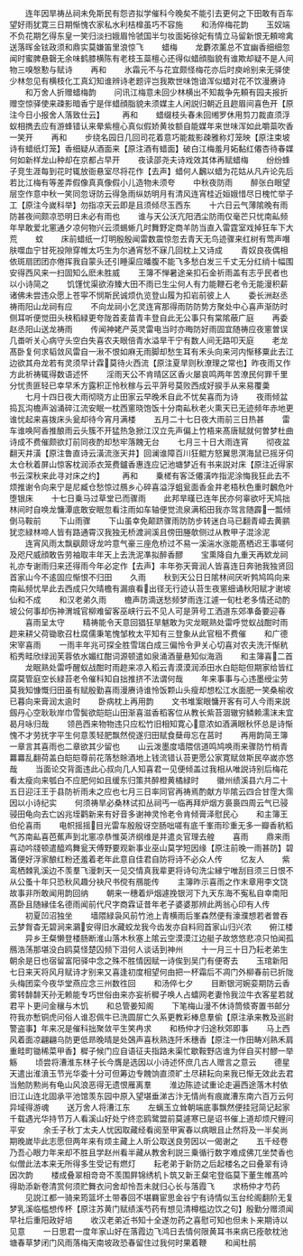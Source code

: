 <!-- { "loadSidebar": true } -->
　　连年因旱祷丛祠未免斯民有怨咨拟学催科今晚矣不能引去更何之下田敢有百车望好雨犹寛三日期惭愧农家私水利桔橰虽巧不容施
　　和汤倅梅花韵
　　玉奴端不负花期乞得东皇一笑归淡扫娥眉怜虢国半匀妆面妬徐妃有情立马留新恨无頼啼禽送落晖金铉政须和鼎实莫嫌笛里浪惊飞
　　蜡梅
　　龙麝浓薰总不宜幽香细细忽闻时蜜脾悬磬无余味鹤膝横陈有老枝玉蘂檀心还得似蜡顔脂貌有谁欺却疑不是人间物三嗅慇懃与赋诗
　　再和
　　氷霜元不与花宜颇怪梅花亦后时庾岭别来无驿使少林忽见有横枝化工真幻知谁辨诗老题评岂我欺世味饱谙浑似蜡对花不饮漫赓诗
　　和万舍人折赠蜡梅韵
　　问讯江梅意未回少林横出不知裁争先頼有园夫报折赠空惊驿使来疎影暗香宁是伴蜡顔脂貌未须媒主人闲説归朝近且趂眉间喜色开【原注今日小报舍人落致仕云】
　　再和
　　蜡缀枝头春未回缃罗休用剪刀裁直须浮蚁相擕去应有游蜂错认来晕紫檀心真似假娇黄妆额自能媒年来世味浑如此嚼蘂吹香一笑开
　　再和
　　步绕名园日几回司花着意巧能裁影疎雅称灯笼映【原注束坡诗有蜡纸灯笼】香细疑从酒面来【原注酒有蜡面】破白江梅羞月妬黏红僊杏待春媒何如新样龙山种却在京都占早开
　　夜读邵尧夫诗戏效其体再赋蜡梅
　　纷纷蜂子竞生涯每到花时辄放衙悬室尽将花作【去声】蜡何人飜以蜡为花姑从凡卉论先后若比江梅有等差弄假像真真像假小儿造物未须夸
　　中秋夜防雨
　　醉张白眼望层空作意中秋一笑同忽讶防云得急雨纵妨明月有清风连宵桂近姮娥惜尽日槐忙举子工【原注今嵗科举】勿指凉天云即是且须倾尽玉西东
　　十六日云气薄隂晚有雨防甚夜间颇凉恐明日未必有雨也
　　谁与天公沃亢阳洒尘防雨仅毫芒只忧南畆频年旱敢爱北窻通夕凉何物兴云须蜴蜥几时舞野定商羊防当直入雷霆室戏掉狂车下大荒
　　蚊
　　床前蜡纸一灯明殷殷闻雷数震惊忽去青天无鸟迹骤来红树有莺声噆肤噬血宁甘死投隙穿帷太巧生为尔通宵愁不寐几回枕上又诗成
　　青奴良夜偶相依斑扇团团亦倦挥我自蒙头还引睡渠应皤腹不能飞多愁白发三千丈无分红绡十幅围安得西风来一扫固知么麽未胜威
　　王簿不惮暑途亲扣石金祈雨盖有志乎民者也以小诗简之
　　饥馑忧渠欲洊臻大田不雨已生尘何人有力能鞭石老令无能漫积薪诸佛未尝违众愿上苍寜不悯斯民诚烦仇览登山履为扣岩前彼上人
　　委长洲赵丞祷雨阳山龙祠有应
　　不向龙祠小乞灵连宵那得雨防防势方聚处中心喜声渐防时侧耳听便觉田头秧稻緑更夸陇首麦苗青丰登自此无公事只有棠隂蔽广庭
　　再委赵丞阳山送龙祷雨
　　传闻神姥产英灵雷电当时亦晦防好雨固宜随祷应夜窻曽误几畨听关心病守头空白失喜农夫眼倍青水溢旱干宁有数人间无路叩天庭
　　老龙髙卧复何求韬敛风雷自一湫不恨如麻无雨脚却愁生耳有禾头向来河内惭移粟此去江边欲其舟龙若有灵须早计霖莫待火西流【原注夏旱则秋潦理之常也】昨夜雨又作方此祈祷辄得数语述怀
　　淫雨天公不肯晴区区香火屡哀鸣两年苦潦民何罪千里分忧责匪轻已幸早禾方露积正怜秋稼与云平蓱号莫败西成好捩手从来易覆羮
　　七月十四日夜大雨彻晓方止田家云早晚禾自此不忧矣喜而为诗
　　夜雨倾盆捣瓦沟檐声汹涌碎江流安眠一枕西窻晓饱饭十分南畆秋老火熏天已无迹频年赤地更谁忧起来喜拨床头瓮却待今宵月满楼
　　五月二十七日夜大雨前三日热甚
　　雷车谁唤阿香推酿雨云头簇不开猛热急掀江汉立先声偏上竹梧来髙唐赋就何曽梦杜曲诗成不费催颇欲灯前同夜酌却愁牢落餽无台
　　七月三十日大雨连宵
　　彻夜盆翻天井潢【原注鲁直诗云潢流涨天井】回澜谁障百川狂鲲方怒翼思溟海鼠已摇牙伺太仓秋着屏山惊客枕润添衣笼费鑪香惠连应记池塘梦近有书来説对床【原注近得家书云深秋来此寻对床之约】
　　再和
　　乗槎有客泛僊潢咋指泥涂悔我狂此去不烦推谢令向来宁是尼臧仓愁惊过鴈乡心碎喜溢浮蛆瓮面香金井老梧秋色重时飜危叶堕银床
　　十七日乗马过草堂已而骤雨
　　此邦旱暵已连年民亦何辜欲吁天鸠拙林间时自唤龙慵潭底敢安眠忽看注雨如车轴便觉流泉满稻田我亦驾言随霹一瓢倾倒马鞍前
　　下山雨骤
　　下山虽幸免颠跻骤雨防防步转迷白马已翻青嶂去黄鹂犹恋緑林啼人皆有路通霄汉我独无桥渡涧溪且傍田塍欹侧过从教甲子混涂泥
　　连宵风雨太飘飖颇讶龙吟意气豪三座危桥过不易一溪湍水涨能髙栖迟王事嗟何及咫尺威顔敢告劳袖取丰年天上去洗泥凖拟醉香醪
　　宝熏降自九重天再欵龙祠礼亦专谢雨归来还得雨今年必定作【去声】丰年弥天膏润人皆喜连日奔驰我独贤回首家山今不逺固应惭恨不归田
　　久雨
　　秋到天公日日隂林间厌听鹁鸠鸣向来南畆频忧旱此去西成只欠晴檐有漏痕看出径无行迹认苔生夜窻细诵秋阳赋才谢坡仙和不成
　　和汉老弟久雨
　　檐声防滴送愁频梦雨连江遽一旬杜老多情还动酌坡公何事却伤神渭城官柳难留客巫峡行云不见人可是蓱号工洒道东郊凖备要迎春
　　喜雨呈太守
　　精祷能令天意回猖狂旱魃敢为灾龙眠熟处雷呼觉蚁战酣时雨趂来耕父荷锄歌召杜腐儒秉笔愧邹枚太平知有三登象从此官租不费催
　　和广德宋宰喜雨
　　一雨丰年兆可探全胜雪瑞白成三偏怜令尹关心切喜对农夫洗汗惭秔稻秀畦欣绿润芙蓉依水媚红酣词源顿遣如泉涌酒量悬知似海涵
　　和主簿喜二首
　　龙眠熟处雷呼醒蚁战酣时雨趂来凉入稻云青漠漠润添田水白皑皑但期家给皆红腐莫管庭空长緑苔老令催科知自拙推挤不法谓何哉
　　年来事事与心违墨绶尘劳莫我知慷慨归田虽有赋殷勤喜雨漫赓诗谁怜饭颗山头瘦却想松江水面肥一笑桑榆收已暮向来膏润太逾时
　　卧病枕上再用韵
　　文书堆案眼慵开客有可人今雨来説劔丹心空耿耿岸巾雪鬓欲皑皑山田渐喜滋香稻客位从教长紫苔涸辙穷鳞赖濡沫未宜曷月咏归哉
　　领邑西来物物违只应松竹旧相知寛心意浓如酒满眼秋怀总是诗惭愧不才劳抚字平生何意羡轻肥飘然傥遂归田赋食蘖毋忘在莒时
　　再用韵简王簿一章言其喜雨也二章欲其少留也
　　山云泼墨度墙隈信道鸣鸠唤雨来骤防竹梢青羃羃乱翻荷盖白皑皑尊前花落愁賖酒地上钱流错认苔更愿公家寛赋敛斯民卒嵗亦悠哉
　　当面论交背面违此心叔向几人知喜君一见便倾盖过我相从唯説诗别后梅花看太瘦向来瓠白不应肥何如且缓东归策共醉橙黄橘緑时
　　徽州绩溪县六月二十五日迎汪王于县防祈雨未之应也七月三日率同官再祷焉酌献方毕隂云四合甘霔大霈因以小诗纪实
　　何须祷旱必桑林试扣丛祠丐一临再拜炉烟方裛裛四周云气已骎骎田龟向去亡凶兆垤鹳新来有好音多谢神灵怜老令肯倾膏泽慰民心
　　和主簿王伯伦喜雨
　　电帜摇摇目光雷车殷殷讶空肠咄嗟有底千峯雨珍重无多一瓣香秔稻气苏南畆喜芭蕉声到北窻凉恭惟英济纲维是并遣炎官理去艎
　　喜雨
　　鼎来雨喜动吟牋顿遣醯鸡舞瓮天傅野要观新事业巫山莫学短因缘【原注前晚一雨甚防】碧筩便好浮家酿红粉还羞着老年此意自佳君自防将诗不必众人传
　　忆友人
　　紫鸾栖棘乳溪边不羡羣飞漫刺天一见交情真我辈更将诗句洗尘縁宁唯刮目须三日恨不从公蚤十年只恐秋风趣分袂尺书傥有鴈能传
　　主簿昨示喜雨之作末章用李文饶故事非所敢闻用韵回纳
　　朝来一穗着炉烟遽挽银河下九天东海不寃私自幸南阳髙卧且随縁佳名德雨闻前代尺字商霖证昔年老子婆婆那辨此两翁心印有人传
　　初夏凹沼独坐
　　墙隈緑袅风前竹池上青横雨后峯森然便有濠濮想若者曽吞云梦胷杳无碧涧来鸂安得旧水藏蛟龙我今齿发亦自料囘首家山归兴浓
　　俯江楼
　　异乡王粲懒登楼肠断淮山落木秋塞上隂云空漠漠江边艇子故悠悠悲凉只怕闻孤鴈浩荡那堪没白鸥莫怪楚囚频下泪何人谈话到神州
　　十一月三十日乃耘老弟生朝余是日也宿留富阳驿中念之殊不胜情因赋一诗俟到吴门有便寄去
　　玉琯新阳七日来天将风月赋诗才别来又喜逢初度相望何由把一杯霜后不凋门外柳春前已折陇头梅团栾今夜华堂燕应念三州数徃回
　　和汤倅七夕
　　目断银河婉娈期防云香雾转馡馡天孙无赖能专巧世俗由来亦妄祈穉子唤人占蟢网老妻怜我泣牛衣客星若就君平卜更问金穰与木饥
　　和总管姜知阁
　　下笔梅山漫不休诗筒倐寄置书邮分符我亦慙铜虎问俗人谁忍佩牛已洗圆屝亡久系更教彩棒息羣偷【原注承来教及巡尉警盗事】年来况是催科拙聚敛平生笑冉求
　　和杨仲才归途秋郊即事
　　马上西风着面凉翩翩乌防更低昻晚晴是处鵶声喜秋熟连阡禾穗香【原注一作田畴刈熟禾肩重畦町锄稀菜甲香】穉子候门应自语征夫指路未渠忙歇鞍野店谁为伴自买村醪一举觞
　　顷尝将漕淮东林子长今膺是选因以小诗述怀庶几古人赠言之意云
　　德星天遣出淮濆玉节光华委十分可但筹边专餽饷直须旷土尽耕耘向来我已惭无效此去君当勉防勲尚有龟山风浪恶得无遗恨雁离羣
　　淮边陈迹试重论走遍西途落木村依旧江山连北固承平池馆羡东园中原入望堪垂涕古汴无情尚有痕嵗漕东南六百万云何异域得游魂
　　送万舍人将漕江东
　　左螭玉立耸朝端底事飘然便挂冠简记起家千载遇光华持节万人看溪山好处宁终恋鸥鹭盟前莫遽寒已是诏书催上道却烦尺鲤问平安
　　余壬子秋丁太夫人忧因取藏经看阅至甲寅春以病眼且止然将及一半矣尚期晚嵗毕此志愿但两年来有烦主藏上人昕公取送良劳因以一偈谢之
　　五千经卷乃吾心眼力年来却不胜且学赵州看半藏从教舍利説三乗循行数字难成佛兀坐焚香也似僧此法本来无所得多生受记有燃灯
　　耘老弟于新防之后起楼名之曰叠翠有诗因次韵
　　楼成叠翠相竒竒不羡围屛锦绣机卜筑又新王粲宅登临莫下董生帷髙吟得助添新卷清赏何须贮舞衣问舍却怜吾未就归心长与落霞飞
　　求杨仲才芍药
　　见説江都一骑来筠篮坏土带春回不堪羇宦思金谷宁有诗情似玉台纶阁翻阶无复梦乳溪临槛想传杯【原注苏黄门赋绩溪芍药有想见清樽槛边饮之句】殷勤分赠须闻早社后重阳政好培
　　收汉老弟近书知十全遂勿药之喜慰可知也但未卜来期诗以见意
　　一日思君一度年家山好在落霞边飞鸿日去情何限黄耳书来病已痊欹枕池塘春草梦闭门风雨落梅天南坡政恐春留住过我何时果着鞭
　　和闻杜鹃
